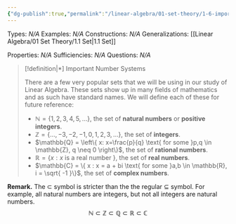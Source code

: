 ```yaml
---
{"dg-publish":true,"permalink":"/linear-algebra/01-set-theory/1-6-important-number-systems/","tags":["Type/Definition","Topic/Linear_Algebra"]}
---
```


Types: *N/A*
Examples: *N/A*
Constructions: *N/A*
Generalizations: [[Linear Algebra/01 Set Theory/1.1 Set\|1.1 Set]]

Properties: *N/A*
Sufficiencies: *N/A*
Questions: *N/A*

> [!definition|*] Important Number Systems
> 
> There are a few very popular sets that we will be using in our study of Linear Algebra. These sets show up in many fields of mathematics and as such have standard names. We will define each of these for future reference:
> - $\mathbb{N} = \{ 1,2,3,4,5,\dots \}$, the set of **natural numbers** or **positive integers**.
> - $\mathbb{Z} = \{ \dots,-3,-2,-1,0,1,2,3,\dots \}$, the set of **integers**.
> - $\mathbb{Q} = \left\{  x: x=\frac{p}{q} \text{ for some }p,q \in \mathbb{Z}, q \neq 0  \right\}$, the set of **rational numbers**.
> - $\mathbb{R} = \{ x: x \text{ is a real number } \}$, the set of **real numbers**.
> - $\mathbb{C} = \{ x : x = a + bi \text{ for some }a,b \in \mathbb{R}, i = \sqrt{ -1 }\}$, the set of **complex numbers**.

**Remark.** The $\subset$ symbol is stricter than the the regular $\subseteq$ symbol. For example, all natural numbers are integers, but not all integers are natural numbers. 
$$
\mathbb{N} \subset \mathbb{Z} \subset \mathbb{Q} \subset \mathbb{R} \subset \mathbb{C}
$$
